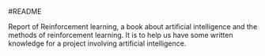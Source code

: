 #README

Report of Reinforcement learning, a book about artificial intelligence and the methods of reinforcement learning.
It is to help us have some written knowledge for a project involving artificial intelligence.
